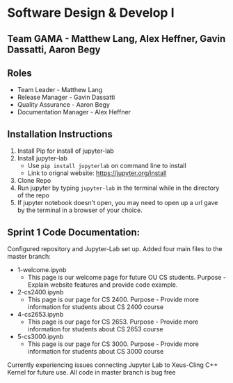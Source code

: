 # Software Design & Develop I
## Team GAMA - Matthew Lang, Alex Heffner, Gavin Dassatti, Aaron Begy
## Roles
* Team Leader - Matthew Lang
* Release Manager - Gavin Dassatti
* Quality Assurance - Aaron Begy
* Documentation Manager - Alex Heffner

## Installation Instructions
  1. Install Pip for install of jupyter-lab
  2. Install jupyter-lab
      - Use ```pip install jupyterlab``` on command line to install
      - Link to orignal website: https://jupyter.org/install
  3. Clone Repo
  4. Run jupyter by typing ```jupyter-lab``` in the terminal while in the directory of the repo
  5. If jupyter notebook doesn't open, you may need to open up a url gave by the terminal in a browser of your choice.

## Sprint 1 Code Documentation: 
Configured repository and Jupyter-Lab set up.
Added four main files to the master branch:
  - 1-welcome.ipynb
      - This page is our welcome page for future OU CS students. Purpose - Explain website features and provide code example.
  - 2-cs2400.ipynb
      - This page is our page for CS 2400. Purpose - Provide more information for students about CS 2400 course
  - 4-cs2653.ipynb
      - This page is our page for CS 2653. Purpose - Provide more information for students about CS 2653 course
  - 5-cs3000.ipynb
      - This page is our page for CS 3000. Purpose - Provide more information for students about CS 3000 course

Currently experiencing issues connecting Jupyter Lab to Xeus-Cling C++ Kernel for future use. All code in master branch is bug free
